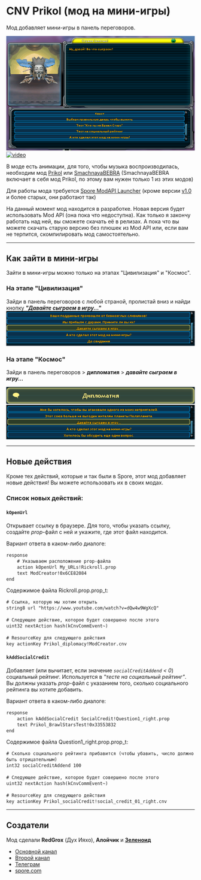 # CNV Prikol (мод на мини-игры)

Мод добавляет мини-игры в панель переговоров.

![CNV_Prikol](CNV_Prikol.png "Главное меню мода")
[![video](https://i.ytimg.com/vi/RqXKcPD1Qsc/hqdefault.jpg?sqp=-oaymwEcCPYBEIoBSFXyq4qpAw4IARUAAIhCGAFwAcABBg==&rs=AOn4CLDag9FJ2hAImwiv9Pp3cM9tXxCNfQ "Видео")](https://www.youtube.com/watch?v=RqXKcPD1Qsc)

В моде есть анимации, для того, чтобы музыка воспроизводилась, необходим мод [Prikol](https://www.youtube.com/watch?v=O9_V5AUnSss) или [SmachnayaBEBRA](https://www.youtube.com/watch?v=LRsF8qaEPvQ) (SmachnayaBEBRA включает в себя мод Prikol, по этому вам нужен только 1 из этих модов)

Для работы мода требуется [Spore ModAPI Launcher](https://davoonline.com/sporemodder/rob55rod/ModAPI/Public/) (кроме версии [v1.0](https://github.com/RedGrox2013/CNV-Prikol/releases/tag/v1.0) и более старых, они работают так)

На данный момент мод находится в разработке. Новая версия будет использовать Mod API (она пока что недоступна). Как только я закончу работать над ней, вы сможете скачать её в релизах. А пока что вы можете скачать старую версию без плюшек из Mod API или, если вам не терпится, скомпилировать мод самостоятельно.

___

## Как зайти в мини-игры

Зайти в мини-игры можно только на этапах "Цивилизация" и "Космос".

### На этапе "Цивилизация"

Зайди в панель переговоров с любой страной, пролистай вниз и найди кнопку ***"Давайте сыграем в игру..."***
![Civilization](Civilization.png)

### На этапе "Космос"

Зайди в панель переговоров > **дипломатия** > ***давайте сыграем в игру...***

![Space1](Space1.png)
![Space2](Space2.png)

___

## Новые действия

Кроме тех действий, которые и так были в Spore, этот мод добавляет новые действия! Вы можете использовать их в своих модах.

### Список новых действий:

#### `kOpenUrl`

Открывает ссылку в браузере. Для того, чтобы указать ссылку, создайте *prop*-файл с ней и укажите, где этот файл находится.

Вариант ответа в каком-либо диалоге:
```
response
	# Указываем расположение prop-файла
	action kOpenUrl My_URLs!Rickroll.prop
	text ModCreator!0x6CE82084
end
```
Содержимое файла Rickroll.prop.prop_t:
```
# Ссылка, которую мы хотим открыть
string8 url "https://www.youtube.com/watch?v=dQw4w9WgXcQ"

# Следующее действие, которое будет совершено после этого
uint32 nextAction hash(kCnvCommEvent~)

# ResourceKey для следующего действия
key actionKey Prikol_diplomacy!ModCreator.cnv
```

#### `kAddSocialCredit`

Добавляет (или вычитает, если значение *`socialCreditAddend` < 0*) социальный рейтинг. Используется в *"тесте на социальный рейтинг"*. Вы должны указать *prop*-файл с указанием того, сколько социального рейтинга вы хотите добавить.

Вариант ответа в каком-либо диалоге:
```
response
	action kAddSocialCredit SocialCredit!Question1_right.prop
	text Prikol_BrawlStarsTest!0x33553832
end
```
Содержимое файла Question1_right.prop.prop_t:
```
# Сколько социального рейтинга прибавится (чтобы убавить, число должно быть отрицательным)
int32 socialCreditAddend 100

# Следующее действие, которое будет совершено после этого
uint32 nextAction hash(kCnvCommEvent~)

# ResourceKey для следующего действия
key actionKey Prikol_socialCredit!social_credit_01_right.cnv

```

___

## Создатели

Мод сделали **RedGrox** (Дух Ияхо), **Алойчик** и [**Зеленоид**](https://www.youtube.com/channel/UCbJcB6MJciYAmjKKHpkgydA)

* [Основной канал](https://www.youtube.com/c/ДухИяхо)
* [Второй канал](https://www.youtube.com/c/КрутойДухИяхо2013)
* [Телеграм](https://t.me/SporeRedGroxMods)
* [spore.com](http://www.spore.com/view/myspore/RedGrox)
